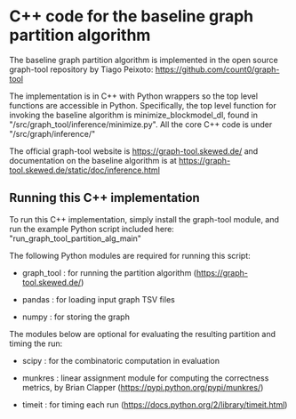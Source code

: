 # C++ code for the baseline graph partition algorithm

The baseline graph partition algorithm is implemented in the open source graph-tool repository by Tiago Peixoto: https://github.com/count0/graph-tool

The implementation is in C++ with Python wrappers so the top level functions are accessible in Python. Specifically, the top level function for invoking the baseline algorithm is minimize_blockmodel_dl, found in "/src/graph_tool/inference/minimize.py". All the core C++ code is under "/src/graph/inference/"

The official graph-tool website is https://graph-tool.skewed.de/ and documentation on the baseline algorithm is at https://graph-tool.skewed.de/static/doc/inference.html

## Running this C++ implementation

To run this C++ implementation, simply install the graph-tool module, and run the example Python script included here: "run_graph_tool_partition_alg_main"

The following Python modules are required for running this script:

- graph_tool : for running the partition algorithm (https://graph-tool.skewed.de/)

- pandas : for loading input graph TSV files

- numpy : for storing the graph

The modules below are optional for evaluating the resulting partition and timing the run:

- scipy : for the combinatoric computation in evaluation

- munkres : linear assignment module for computing the correctness metrics, by Brian Clapper (https://pypi.python.org/pypi/munkres/)

- timeit : for timing each run (https://docs.python.org/2/library/timeit.html)

